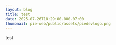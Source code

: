 ```yaml
---
layout: blog
title: test
date: 2025-07-26T18:29:00.000-07:00
thumbnail: pie-web/public/assets/piedevlogo.png
---
```

test
